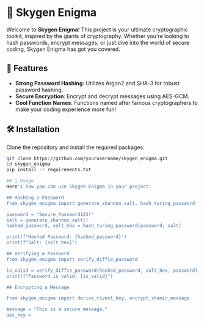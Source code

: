 # 🔐 Skygen Enigma

Welcome to **Skygen Enigma**! This project is your ultimate cryptographic toolkit, inspired by the giants of cryptography. Whether you're looking to hash passwords, encrypt messages, or just dive into the world of secure coding, Skygen Enigma has got you covered.

## 🚀 Features

- **Strong Password Hashing**: Utilizes Argon2 and SHA-3 for robust password hashing.
- **Secure Encryption**: Encrypt and decrypt messages using AES-GCM.
- **Cool Function Names**: Functions named after famous cryptographers to make your coding experience more fun!

## 🛠️ Installation

Clone the repository and install the required packages:

```bash
git clone https://github.com/yourusername/skygen_enigma.git
cd skygen_enigma
pip install -r requirements.txt

## 🚦 Usage
Here's how you can use Skygen Enigma in your project:

## Hashing a Password
from skygen_enigma import generate_shannon_salt, hash_turing_password

password = "Secure_Password123!"
salt = generate_shannon_salt()
hashed_password, salt_hex = hash_turing_password(password, salt)

print(f"Hashed Password: {hashed_password}")
print(f"Salt: {salt_hex}")

## Verifying a Password
from skygen_enigma import verify_diffie_password

is_valid = verify_diffie_password(hashed_password, salt_hex, password)
print(f"Password is valid: {is_valid}")

## Encrypting a Message

from skygen_enigma import derive_rivest_key, encrypt_shamir_message

message = "This is a secure message."
aes_key =
